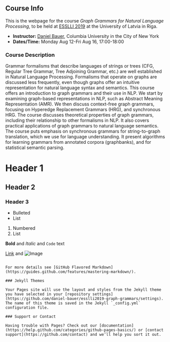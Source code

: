 ## Course Info

This is the webpage for the course *Graph Grammars for Natural Language Processing*, to be held at [ESSLLI 2019](http://esslli2019.folli.info/) at the University of Latvia in Riga.  

* **Instructor:** [Daniel Bauer](http://www.cs.columbia.edu/~bauer), Columbia University in the City of New York
* **Dates/Time:** Monday Aug 12-Fri Aug 16, 17:00-18:00 

### Course Description
Grammar formalisms that describe languages of strings or trees (CFG, Regular Tree Grammar, Tree Adjoining Grammar, etc.) are well established in Natural Language Processing. Formalisms that operate on graphs are discussed less frequently, even though graphs offer an intuitive representation for natural language syntax and semantics. This course offers an introduction to graph grammars and their use in NLP. We start by examining graph-based representations in NLP, such as Abstract Meaning Representation (AMR). We then discuss context-free graph grammars, focusing on Hyperedge Replacement Grammars (HRG), and synchronous HRG. The course discusses theoretical properties of graph grammars, including their relationship to other formalisms in NLP. It also covers practical applications of graph grammars to natural language semantics. The course puts emphasis on synchronous grammars for string-to-graph translation, which we use for language understanding. It present algorithms for learning grammars from annotated corpora (graphbanks), and for statistical semantic parsing.

# Header 1
## Header 2
### Header 3

- Bulleted
- List

1. Numbered
2. List

**Bold** and _Italic_ and `Code` text

[Link](url) and ![Image](src)
```

For more details see [GitHub Flavored Markdown](https://guides.github.com/features/mastering-markdown/).

### Jekyll Themes

Your Pages site will use the layout and styles from the Jekyll theme you have selected in your [repository settings](https://github.com/daniel-bauer/esslli2019-graph-grammars/settings). The name of this theme is saved in the Jekyll `_config.yml` configuration file.

### Support or Contact

Having trouble with Pages? Check out our [documentation](https://help.github.com/categories/github-pages-basics/) or [contact support](https://github.com/contact) and we’ll help you sort it out.

